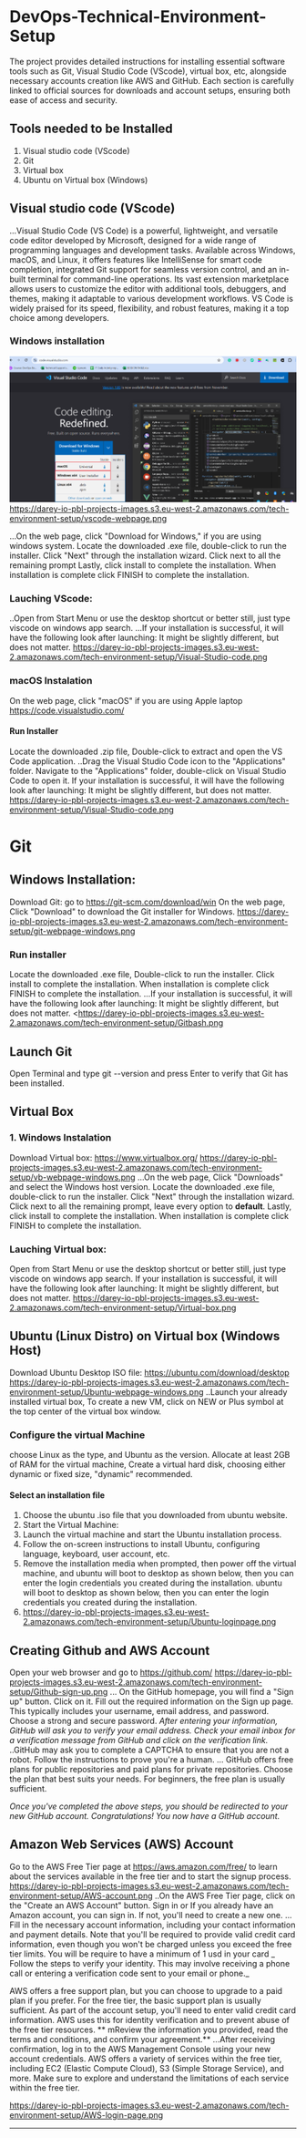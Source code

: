 # DevOps-Technical-Environment-Setup
The project provides detailed instructions for installing essential software tools such as Git, Visual Studio Code (VScode), virtual box, etc, alongside necessary accounts creation like AWS and GitHub. Each section is carefully linked to official sources for downloads and account setups, ensuring both ease of access and security.

## Tools needed to be Installed
1. Visual studio code (VScode)
2. Git
3. Virtual box
4. Ubuntu on Virtual box (Windows)


## Visual studio code (VScode)
...Visual Studio Code (VS Code) is a powerful, lightweight, and versatile code editor developed by Microsoft, designed for a wide range of programming languages and development tasks. Available across Windows, macOS, and Linux, it offers features like IntelliSense for smart code completion, integrated Git support for seamless version control, and an in-built terminal for command-line operations. Its vast extension marketplace allows users to customize the editor with additional tools, debuggers, and themes, making it adaptable to various development workflows. VS Code is widely praised for its speed, flexibility, and robust features, making it a top choice among developers.

### Windows installation
![Visual studio code](img/vscode-webpage.png)
https://darey-io-pbl-projects-images.s3.eu-west-2.amazonaws.com/tech-environment-setup/vscode-webpage.png

...On the web page, click "Download for Windows," if you are using windows system.
Locate the downloaded .exe file, double-click to run the installer.
Click "Next" through the installation wizard. Click next to all the remaining prompt
Lastly, click install to complete the installation. When installation is complete click FINISH to complete the installation.

 ### Lauching VScode:
..Open from Start Menu or use the desktop shortcut or better still, just type viscode on windows app search.
...If your installation is successful, it will have the following look after launching: It might be slightly different, but does not matter.
https://darey-io-pbl-projects-images.s3.eu-west-2.amazonaws.com/tech-environment-setup/Visual-Studio-code.png

### macOS Instalation
On the web page, click "macOS" if you are using Apple laptop https://code.visualstudio.com/

#### Run Installer
 Locate the downloaded .zip file, Double-click to extract and open the VS Code application.
 ..Drag the Visual Studio Code icon to the "Applications" folder.
Navigate to the "Applications" folder, double-click on Visual Studio Code to open it.
If your installation is successful, it will have the following look after launching: It might be slightly different, but does not matter.
https://darey-io-pbl-projects-images.s3.eu-west-2.amazonaws.com/tech-environment-setup/Visual-Studio-code.png

# Git

## Windows Installation:
Download Git: go to https://git-scm.com/download/win On the web page, Click "Download" to download the Git installer for Windows.
https://darey-io-pbl-projects-images.s3.eu-west-2.amazonaws.com/tech-environment-setup/git-webpage-windows.png

### Run installer
Locate the downloaded .exe file, Double-click to run the installer.  Click install to complete the installation. When installation is complete click FINISH to complete the installation.
...If your installation is successful, it will have the following look after launching: It might be slightly different, but does not matter.
<https://darey-io-pbl-projects-images.s3.eu-west-2.amazonaws.com/tech-environment-setup/Gitbash.png

## Launch Git
 Open Terminal and type git --version and press Enter to verify that Git has been installed.

 ## Virtual Box
 ### 1. Windows Instalation
 Download Virtual box: https://www.virtualbox.org/ 
 https://darey-io-pbl-projects-images.s3.eu-west-2.amazonaws.com/tech-environment-setup/vb-webpage-windows.png
 ...On the web page, Click "Downloads" and select the Windows host version.
  Locate the downloaded .exe file, double-click to run the installer.  Click "Next" through the installation wizard. Click next to all the remaining prompt, leave every option to **default**.
Lastly, click install to complete the installation. When installation is complete click FINISH to complete the installation.

### Lauching Virtual box:
 Open from Start Menu or use the desktop shortcut or better still, just type viscode on windows app search.
 If your installation is successful, it will have the following look after launching: It might be slightly different, but does not matter.
https://darey-io-pbl-projects-images.s3.eu-west-2.amazonaws.com/tech-environment-setup/Virtual-box.png

## Ubuntu (Linux Distro) on Virtual box (Windows Host)
Download Ubuntu Desktop ISO file: https://ubuntu.com/download/desktop
https://darey-io-pbl-projects-images.s3.eu-west-2.amazonaws.com/tech-environment-setup/Ubuntu-webpage-windows.png
..Launch your already installed virtual box,  To create a new VM, click on NEW or Plus symbol at the top center of the virtual box window.

### Configure the virtual Machine
  choose Linux as the type, and Ubuntu as the version. Allocate at least 2GB of RAM for the virtual machine, Create a virtual hard disk, choosing either dynamic or fixed size, "dynamic" recommended.

#### Select an installation file
1. Choose the ubuntu .iso file that you downloaded from ubuntu website.
2. Start the Virtual Machine:
3. Launch the virtual machine and start the Ubuntu installation process.
4.  Follow the on-screen instructions to install Ubuntu, configuring language, keyboard, user account, etc.
5.  Remove the installation media when prompted, then power off the virtual machine, and ubuntu will boot to desktop as shown below, then you can enter the login credentials you created during the installation. ubuntu will boot to desktop as shown below, then you can enter the login credentials you created during the installation.
6. https://darey-io-pbl-projects-images.s3.eu-west-2.amazonaws.com/tech-environment-setup/Ubuntu-loginpage.png

## Creating Github and AWS Account
 Open your web browser and go to https://github.com/
 https://darey-io-pbl-projects-images.s3.eu-west-2.amazonaws.com/tech-environment-setup/Github-sign-up.png
 ... On the GitHub homepage, you will find a "Sign up" button. Click on it.  Fill out the required information on the Sign up page. This typically includes your username, email address, and password. Choose a strong and secure password.
*After entering your information, GitHub will ask you to verify your email address. Check your email inbox for a verification message from GitHub and click on the verification link.*
..GitHub may ask you to complete a CAPTCHA to ensure that you are not a robot. Follow the instructions to prove you're a human.
... GitHub offers free plans for public repositories and paid plans for private repositories. Choose the plan that best suits your needs. For beginners, the free plan is usually sufficient.

_Once you've completed the above steps, you should be redirected to your new GitHub account. Congratulations! You now have a GitHub account._

## Amazon Web Services (AWS) Account
Go to the AWS Free Tier page at https://aws.amazon.com/free/  to learn about the services available in the free tier and to start the signup process.
https://darey-io-pbl-projects-images.s3.eu-west-2.amazonaws.com/tech-environment-setup/AWS-account.png
..On the AWS Free Tier page, click on the "Create an AWS Account" button. Sign in or 
If you already have an Amazon account, you can sign in. If not, you'll need to create a new one.
... Fill in the necessary account information, including your contact information and payment details. Note that you'll be required to provide valid credit card information, even though you won't be charged unless you exceed the free tier limits. You will be require to have a minimum of 1 usd in your card
_ Follow the steps to verify your identity. This may involve receiving a phone call or entering a verification code sent to your email or phone._

 AWS offers a free support plan, but you can choose to upgrade to a paid plan if you prefer. For the free tier, the basic support plan is usually sufficient.  As part of the account setup, you'll need to enter valid credit card information. AWS uses this for identity verification and to prevent abuse of the free tier resources.
 ** mReview the information you provided, read the terms and conditions, and confirm your agreement.**
...After receiving confirmation, log in to the AWS Management Console using your new account credentials.  AWS offers a variety of services within the free tier, including EC2 (Elastic Compute Cloud), S3 (Simple Storage Service), and more. Make sure to explore and understand the limitations of each service within the free tier.

https://darey-io-pbl-projects-images.s3.eu-west-2.amazonaws.com/tech-environment-setup/AWS-login-page.png

---